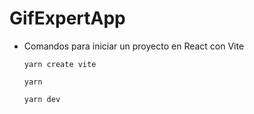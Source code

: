 # GifExpertApp

- Comandos para iniciar un proyecto en React con Vite

    `yarn create vite`

    `yarn`

    `yarn dev`
